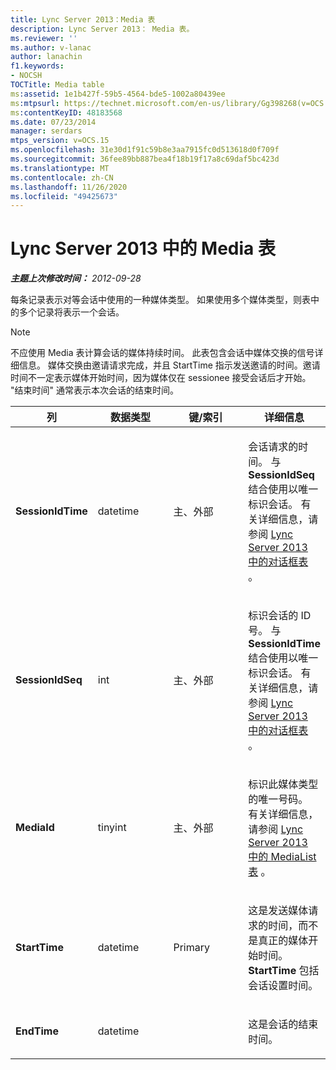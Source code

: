 ```yaml
---
title: Lync Server 2013：Media 表
description: Lync Server 2013： Media 表。
ms.reviewer: ''
ms.author: v-lanac
author: lanachin
f1.keywords:
- NOCSH
TOCTitle: Media table
ms:assetid: 1e1b427f-59b5-4564-bde5-1002a80439ee
ms:mtpsurl: https://technet.microsoft.com/en-us/library/Gg398268(v=OCS.15)
ms:contentKeyID: 48183568
ms.date: 07/23/2014
manager: serdars
mtps_version: v=OCS.15
ms.openlocfilehash: 31e30d1f91c59b8e3aa7915fc0d513618d0f709f
ms.sourcegitcommit: 36fee89bb887bea4f18b19f17a8c69daf5bc423d
ms.translationtype: MT
ms.contentlocale: zh-CN
ms.lasthandoff: 11/26/2020
ms.locfileid: "49425673"
---
```

# <a name="media-table-in-lync-server-2013"></a>Lync Server 2013 中的 Media 表

<div data-xmlns="http://www.w3.org/1999/xhtml">

<div class="topic" data-xmlns="http://www.w3.org/1999/xhtml" data-msxsl="urn:schemas-microsoft-com:xslt" data-cs="https://msdn.microsoft.com/">

<div data-asp="https://msdn2.microsoft.com/asp">



</div>

<div id="mainSection">

<div id="mainBody">

<span> </span>

_**主题上次修改时间：** 2012-09-28_

每条记录表示对等会话中使用的一种媒体类型。 如果使用多个媒体类型，则表中的多个记录将表示一个会话。

<div>


> [!NOTE]  
> 不应使用 Media 表计算会话的媒体持续时间。 此表包含会话中媒体交换的信号详细信息。 媒体交换由邀请请求完成，并且 StartTime 指示发送邀请的时间。邀请时间不一定表示媒体开始时间，因为媒体仅在 sessionee 接受会话后才开始。 "结束时间" 通常表示本次会话的结束时间。



</div>


<table>
<colgroup>
<col style="width: 25%" />
<col style="width: 25%" />
<col style="width: 25%" />
<col style="width: 25%" />
</colgroup>
<thead>
<tr class="header">
<th>列</th>
<th>数据类型</th>
<th>键/索引</th>
<th>详细信息</th>
</tr>
</thead>
<tbody>
<tr class="odd">
<td><p><strong>SessionIdTime</strong></p></td>
<td><p>datetime</p></td>
<td><p>主、外部</p></td>
<td><p>会话请求的时间。 与 <strong>SessionIdSeq</strong> 结合使用以唯一标识会话。 有关详细信息，请参阅 <a href="lync-server-2013-dialogs-table.md">Lync Server 2013 中的对话框表</a> 。</p></td>
</tr>
<tr class="even">
<td><p><strong>SessionIdSeq</strong></p></td>
<td><p>int</p></td>
<td><p>主、外部</p></td>
<td><p>标识会话的 ID 号。 与 <strong>SessionIdTime</strong> 结合使用以唯一标识会话。 有关详细信息，请参阅 <a href="lync-server-2013-dialogs-table.md">Lync Server 2013 中的对话框表</a> 。</p></td>
</tr>
<tr class="odd">
<td><p><strong>MediaId</strong></p></td>
<td><p>tinyint</p></td>
<td><p>主、外部</p></td>
<td><p>标识此媒体类型的唯一号码。 有关详细信息，请参阅 <a href="lync-server-2013-medialist-table.md">Lync Server 2013 中的 MediaList 表</a> 。</p></td>
</tr>
<tr class="even">
<td><p><strong>StartTime</strong></p></td>
<td><p>datetime</p></td>
<td><p>Primary</p></td>
<td><p>这是发送媒体请求的时间，而不是真正的媒体开始时间。 <strong>StartTime</strong> 包括会话设置时间。</p></td>
</tr>
<tr class="odd">
<td><p><strong>EndTime</strong></p></td>
<td><p>datetime</p></td>
<td></td>
<td><p>这是会话的结束时间。</p></td>
</tr>
</tbody>
</table>


</div>

<span> </span>

</div>

</div>

</div>

